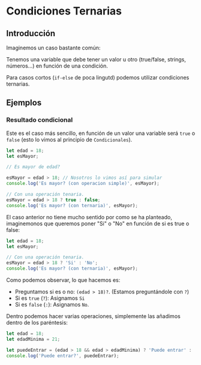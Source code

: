 # Condiciones Ternarias

## Introducción

Imaginemos un caso bastante común:

Tenemos una variable que debe tener un valor u otro (true/false, strings, números...) en función de una condición.

Para casos cortos (`if-else` de poca lingutd) podemos utilizar condiciones ternarias.


## Ejemplos

### Resultado condicional

Este es el caso más sencillo, en función de un valor una variable será `true` o `false` (esto lo vimos al principio de `Condicionales`).

```js
let edad = 18;
let esMayor;

// Es mayor de edad?

esMayor = edad > 18; // Nosotros lo vimos así para simular 
console.log('Es mayor? (con operacion simple)', esMayor);

// Con una operación tenaria.
esMayor = edad > 18 ? true : false;
console.log('Es mayor? (con ternaria)', esMayor);
```

El caso anterior no tiene mucho sentido por como se ha planteado, imaginemonos que queremos poner "Si" o "No" en función de si es true o false:

```js
let edad = 18;
let esMayor;

// Con una operación tenaria.
esMayor = edad > 18 ? 'Si' : 'No';
console.log('Es mayor? (con ternaria)', esMayor);
```

Como podemos observar, lo que hacemos es:
 - Preguntamos si es o no: `(edad > 18)?`. (Estamos preguntándole con `?`)
 - Si es `true` (`?`): Asignamos `Si`
 - Si es `false` (`:`): Asignamos `No`.


Dentro podemos hacer varias operaciones, simplemente las añadimos dentro de los paréntesis:

```js
let edad = 18;
let edadMinima = 21;

let puedeEntrar = (edad > 18 && edad > edadMinima) ? 'Puede entrar' : 'No puede entrar'
console.log('Puede entrar?', puedeEntrar);
```
